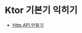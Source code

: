 # Ktor 기본기 익히기 

- [Http API 만들기](https://ktor.io/docs/creating-http-apis.html#register_customer_routes)